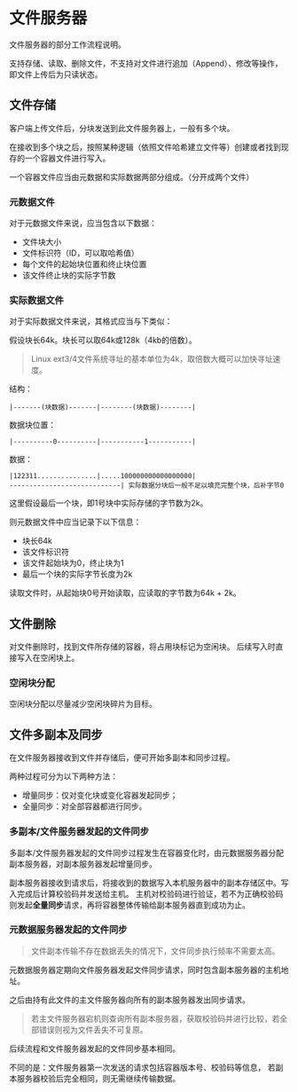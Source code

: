 # 文件服务器

文件服务器的部分工作流程说明。

支持存储、读取、删除文件，不支持对文件进行追加（Append）、修改等操作，
即文件上传后为只读状态。


## 文件存储

客户端上传文件后，分块发送到此文件服务器上，一般有多个块。

在接收到多个块之后，按照某种逻辑（依照文件哈希建立文件等）创建或者找到现存的一个容器文件进行写入。

一个容器文件应当由元数据和实际数据两部分组成。（分开成两个文件）

### 元数据文件

对于元数据文件来说，应当包含以下数据：
- 文件块大小
- 文件标识符（ID，可以取哈希值）
- 每个文件的起始块位置和终止块位置
- 该文件终止块的实际字节数

### 实际数据文件
对于实际数据文件来说，其格式应当与下类似：

假设块长64k。块长可以取64k或128k（4kb的倍数）。

> Linux ext3/4文件系统寻址的基本单位为4k，取倍数大概可以加快寻址速度。

结构：
```text
|-------(块数据)-------|--------(块数据)--------|
```

数据块位置：
```text
|----------0----------|-----------1-----------|
```

数据：
```text
|122311...............|.....100000000000000000|
----------------------------| 实际数据分块后一般不足以填充完整个块，后补字节0
```

这里假设最后一个块，即1号块中实际存储的字节数为2k。

则元数据文件中应当记录下以下信息：
- 块长64k
- 该文件标识符
- 该文件起始块为0，终止块为1
- 最后一个块的实际字节长度为2k

读取文件时，从起始块0号开始读取，应读取的字节数为64k + 2k。

## 文件删除
对文件删除时，找到文件所存储的容器，将占用块标记为空闲块。
后续写入时直接写入在空闲块上。

### 空闲块分配
空闲块分配以尽量减少空闲块碎片为目标。

## 文件多副本及同步
在文件服务器接收到文件并存储后，便可开始多副本和同步过程。

两种过程可分为以下两种方法：
- 增量同步：仅对变化块或变化容器发起同步；
- 全量同步：对全部容器都进行同步。

### 多副本/文件服务器发起的文件同步
多副本/文件服务器发起的文件同步过程发生在容器变化时，由元数据服务器分配副本服务器，对副本服务器发起增量同步。

副本服务器接收到请求后，将接收到的数据写入本机服务器中的副本存储区中。写入完成后计算校验码并发送给主机。
主机对校验码进行验证，若不为正确校验码则发起**全量同步**请求，再将容器整体传输给副本服务器直到成功为止。

### 元数据服务器发起的文件同步
> 文件副本传输不存在数据丢失的情况下，文件同步执行频率不需要太高。

元数据服务器定期向文件服务器发起文件同步请求，同时包含副本服务器的主机地址。

之后由持有此文件的主文件服务器向所有的副本服务器发出同步请求。
> 若主文件服务器宕机则查询所有副本服务器，获取校验码并进行比较，若全部错误则视为文件丢失不可复原。

后续流程和文件服务器发起的文件同步基本相同。

不同的是：文件服务器第一次发送的请求包括容器版本号、校验码等信息，
若副本服务器校验后完全相同，则无需继续传输数据。
